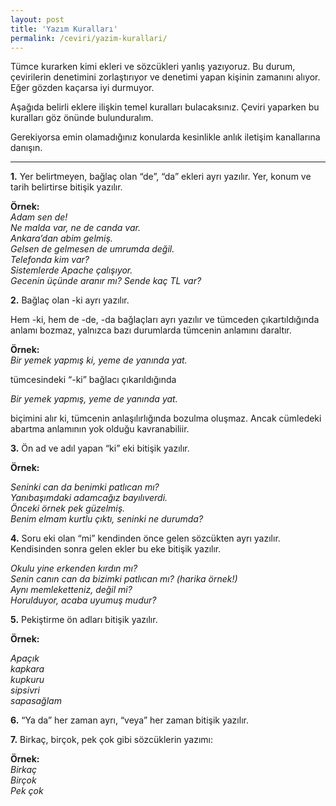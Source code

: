 ```yaml
---
layout: post
title: 'Yazım Kuralları'
permalink: /ceviri/yazim-kurallari/
---
```


Tümce kurarken kimi ekleri ve sözcükleri yanlış yazıyoruz. Bu durum, çevirilerin denetimini zorlaştırıyor ve denetimi yapan kişinin zamanını alıyor. Eğer gözden kaçarsa iyi durmuyor.

Aşağıda belirli eklere ilişkin temel kuralları bulacaksınız. Çeviri yaparken bu kuralları göz önünde bulunduralım.

Gerekiyorsa emin olamadığınız konularda kesinlikle anlık iletişim kanallarına danışın.

---

**1.** Yer belirtmeyen, bağlaç olan “de”, “da” ekleri ayrı yazılır. Yer, konum ve tarih belirtirse bitişik yazılır.

**Örnek:**   
*Adam sen de!  
Ne malda var, ne de canda var.  
Ankara’dan abim gelmiş.  
Gelsen de gelmesen de umrumda değil.  
Telefonda kim var?  
Sistemlerde Apache çalışıyor.  
Gecenin üçünde aranır mı? 
Sende kaç TL var?*

**2.** Bağlaç olan -ki ayrı yazılır.

Hem -ki, hem de -de, -da bağlaçları ayrı yazılır ve tümceden çıkartıldığında anlamı bozmaz, yalnızca bazı durumlarda tümcenin anlamını daraltır.

**Örnek:**   
*Bir yemek yapmış ki, yeme de yanında yat.*

tümcesindeki “-ki” bağlacı çıkarıldığında

*Bir yemek yapmış, yeme de yanında yat.*

biçimini alır ki, tümcenin anlaşılırlığında bozulma oluşmaz. Ancak cümledeki abartma anlamının yok olduğu kavranabiliir.

**3.** Ön ad ve adıl yapan “ki” eki bitişik yazılır.

**Örnek:**

*Seninki can da benimki patlıcan mı?  
Yanıbaşımdaki adamcağız bayılıverdi.  
Önceki örnek pek güzelmiş.  
Benim elmam kurtlu çıktı, seninki ne durumda?*

**4.** Soru eki olan “mi” kendinden önce gelen sözcükten ayrı yazılır. Kendisinden sonra gelen ekler bu eke bitişik yazılır.

*Okulu yine erkenden kırdın mı?  
Senin canın can da bizimki patlıcan mı? (harika örnek!)  
Aynı memleketteniz, değil mi?  
Horulduyor, acaba uyumuş mudur?*

**5.** Pekiştirme ön adları bitişik yazılır.

**Örnek:**

*Apaçık  
kapkara  
kupkuru  
sipsivri  
sapasağlam*

**6.** “Ya da” her zaman ayrı, “veya” her zaman bitişik yazılır.

**7.** Birkaç, birçok, pek çok gibi sözcüklerin yazımı:

**Örnek:**   
 *Birkaç  
Birçok  
Pek çok*
